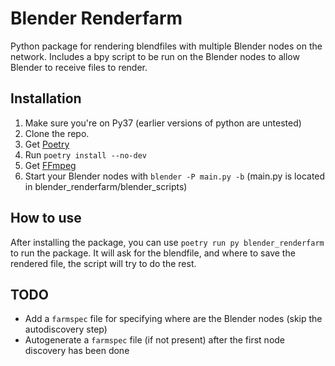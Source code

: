 # Blender Renderfarm
Python package for rendering blendfiles with multiple Blender nodes on the network.
Includes a bpy script to be run on the Blender nodes to allow Blender to receive files to render.

## Installation
1. Make sure you're on Py37 (earlier versions of python are untested)
2. Clone the repo.
3. Get [Poetry](https://poetry.eustace.io)
4. Run `poetry install --no-dev`
5. Get [FFmpeg](https://www.ffmpeg.org/)
6. Start your Blender nodes with `blender -P main.py -b` (main.py is located in blender_renderfarm/blender_scripts)

## How to use
After installing the package, you can use `poetry run py blender_renderfarm` to run the package. It will ask for the blendfile, and where to save the rendered file, the script will try to do the rest.

## TODO
 - Add a `farmspec` file for specifying where are the Blender nodes (skip the autodiscovery step)
 - Autogenerate a `farmspec` file (if not present) after the first node discovery has been done
